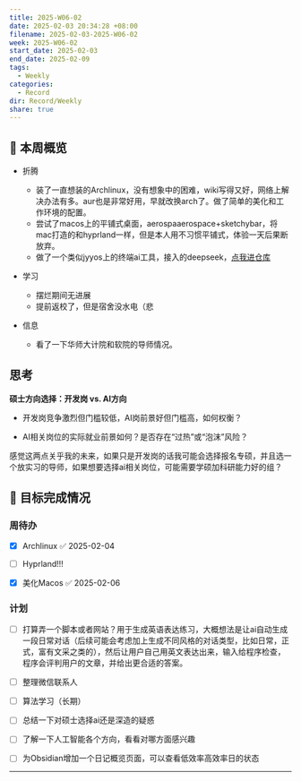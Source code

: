 ```yaml
---
title: 2025-W06-02
date: 2025-02-03 20:34:28 +08:00
filename: 2025-02-03-2025-W06-02
week: 2025-W06-02
start_date: 2025-02-03
end_date: 2025-02-09
tags:
  - Weekly
categories:
  - Record
dir: Record/Weekly
share: true
---
```

## 📅 本周概览
- 折腾
	- 装了一直想装的Archlinux，没有想象中的困难，wiki写得又好，网络上解决办法有多。aur也是非常好用，早就改换arch了。做了简单的美化和工作环境的配置。
	- 尝试了macos上的平铺式桌面，aerospaaerospace+sketchybar，将mac打造的和hyprland一样，但是本人用不习惯平铺式，体验一天后果断放弃。
	- 做了一个类似jyyos上的终端ai工具，接入的deepseek，[点我进仓库](https://github.com/ForsakenDelusion/Delusional-Terminal-Ai)

- 学习
	- 摆烂期间无进展
	- 提前返校了，但是宿舍没水电（悲

- 信息
	- 看了一下华师大计院和软院的导师情况。

## 思考

**硕士方向选择：开发岗 vs. AI方向**

- 开发岗竞争激烈但门槛较低，AI岗前景好但门槛高，如何权衡？

- AI相关岗位的实际就业前景如何？是否存在“过热”或“泡沫”风险？

感觉这两点关乎我的未来，如果只是开发岗的话我可能会选择报名专硕，并且选一个放实习的导师，如果想要选择ai相关岗位，可能需要学硕加科研能力好的组？

## 🎯 目标完成情况
### 周待办
- [x] Archlinux ✅ 2025-02-04
- [ ] Hyprland!!!
- [x] 美化Macos ✅ 2025-02-06


### 计划
- [ ] 打算弄一个脚本或者网站？用于生成英语表达练习，大概想法是让ai自动生成一段日常对话（后续可能会考虑加上生成不同风格的对话类型，比如日常，正式，富有文采之类的），然后让用户自己用英文表达出来，输入给程序检查，程序会评判用户的文章，并给出更合适的答案。
- [ ] 整理微信联系人
- [ ] 算法学习（长期）
- [ ] 总结一下对硕士选择ai还是深造的疑惑
- [ ] 了解一下人工智能各个方向，看看对哪方面感兴趣
- [ ] 为Obsidian增加一个日记概览页面，可以查看低效率高效率日的状态


---

